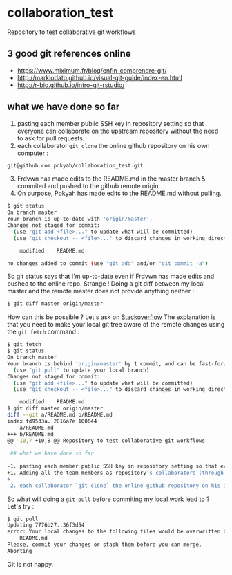 # collaboration_test
Repository to test collaborative git workflows

## 3 good git references online 

* https://www.miximum.fr/blog/enfin-comprendre-git/
* http://marklodato.github.io/visual-git-guide/index-en.html
* http://r-bio.github.io/intro-git-rstudio/


## what we have done so far 

1. pasting each member public SSH key in repository setting so that everyone can collaborate on the upstream repository without the need to ask for pull requests.
2. each collaborator `git clone` the online github repository on his own computer :

```bash
git@github.com:pokyah/collaboration_test.git
```

3. Frdvwn has made edits to the README.md in the master branch & commited and pushed to the github remote origin.
4. On purpose, Pokyah has made edits to the README.md without pulling. 

```bash
$ git status
On branch master
Your branch is up-to-date with 'origin/master'.
Changes not staged for commit:
  (use "git add <file>..." to update what will be committed)
  (use "git checkout -- <file>..." to discard changes in working directory)

	modified:   README.md

no changes added to commit (use "git add" and/or "git commit -a")
```

So git status says that I'm up-to-date even if Frdvwn has made edits and pushed to the online repo. Strange ! Doing a git diff between my local master and the remote master does not provide anything neither : 

```bash
$ git diff master origin/master
```

How can this be possible ? Let's ask on [Stackoverflow](https://stackoverflow.com/questions/1800783/compare-local-git-branch-with-remote-branch)
The explanation is that you need to make your local git tree aware of the remote changes using the `git fetch` command : 

```bash
$ git fetch
$ git status
On branch master
Your branch is behind 'origin/master' by 1 commit, and can be fast-forwarded.
  (use "git pull" to update your local branch)
Changes not staged for commit:
  (use "git add <file>..." to update what will be committed)
  (use "git checkout -- <file>..." to discard changes in working directory)

	modified:   README.md
$ git diff master origin/master
diff --git a/README.md b/README.md
index fd9533a..2816a7e 100644
--- a/README.md
+++ b/README.md
@@ -10,7 +10,8 @@ Repository to test collaborative git workflows
 
 ## what we have done so far 
 
-1. pasting each member public SSH key in repository setting so that everyone can collaborate on the upstream repository without the need to ask for pull requests.
+1. Adding all the team members as repository's collaborators (through Github interface via github username)
+
 2. each collaborator `git clone` the online github repository on his iwn computer :
```

So what will doing a `git pull` before commiting my local work lead to ? Let's try : 

```bash
$ git pull
Updating 7776b27..36f3d54
error: Your local changes to the following files would be overwritten by merge:
	README.md
Please, commit your changes or stash them before you can merge.
Aborting
```

Git is not happy. 




